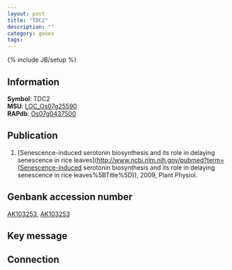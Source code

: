 ```yaml
---
layout: post
title: "TDC2"
description: ""
category: genes
tags: 
---
```

{% include JB/setup %}

## Information
__Symbol__: TDC2  
__MSU__: [LOC_Os07g25590](http://rice.plantbiology.msu.edu/cgi-bin/ORF_infopage.cgi?orf=LOC_Os07g25590)  
__RAPdb__: [Os07g0437500](http://rapdb.dna.affrc.go.jp/viewer/gbrowse_details/irgsp1?name=Os07g0437500)  

## Publication
1. [Senescence-induced serotonin biosynthesis and its role in delaying senescence in rice leaves](http://www.ncbi.nlm.nih.gov/pubmed?term=(Senescence-induced serotonin biosynthesis and its role in delaying senescence in rice leaves%5BTitle%5D)), 2009, Plant Physiol.

## Genbank accession number
[AK103253](http://www.ncbi.nlm.nih.gov/nuccore/AK103253), [AK103253](http://www.ncbi.nlm.nih.gov/nuccore/AK103253)

## Key message

## Connection


